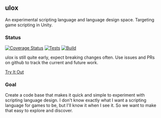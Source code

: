 ## ulox
An experimental scripting language and language design space. Targeting game scripting in Unity.

### Status

[![Coverage Status](https://coveralls.io/repos/github/stevehalliwell/ulox/badge.svg?branch=main)](https://coveralls.io/github/stevehalliwell/ulox?branch=main) [![Tests](https://github.com/stevehalliwell/ulox/actions/workflows/tests.yml/badge.svg)](https://github.com/stevehalliwell/ulox/actions/workflows/tests.yml) [![Build](https://github.com/stevehalliwell/ulox/actions/workflows/build-deploy.yml/badge.svg)](https://github.com/stevehalliwell/ulox/actions/workflows/build-deploy.yml)


ulox is still quite early, expect breaking changes often. Use issues and PRs on github to track the current and future work.

[Try It Out](tryitout/WebGL/index.html)

### Goal
Create a code base that makes it quick and simple to experiment with scripting language design. I don't know exactly what I want a scripting language for games to be, but I'll know it when I see it. So we want to make that easy to explore and discover.

<!--
## Welcome to GitHub Pages

You can use the [editor on GitHub](https://github.com/stevehalliwell/ulox/edit/gh-pages/index.md) to maintain and preview the content for your website in Markdown files.

Whenever you commit to this repository, GitHub Pages will run [Jekyll](https://jekyllrb.com/) to rebuild the pages in your site, from the content in your Markdown files.

### Markdown

Markdown is a lightweight and easy-to-use syntax for styling your writing. It includes conventions for

```markdown
Syntax highlighted code block

# Header 1
## Header 2
### Header 3

- Bulleted
- List

1. Numbered
2. List

**Bold** and _Italic_ and `Code` text

[Link](url) and ![Image](src)
```

For more details see [GitHub Flavored Markdown](https://guides.github.com/features/mastering-markdown/).

### Jekyll Themes

Your Pages site will use the layout and styles from the Jekyll theme you have selected in your [repository settings](https://github.com/stevehalliwell/ulox/settings/pages). The name of this theme is saved in the Jekyll `_config.yml` configuration file.

### Support or Contact

Having trouble with Pages? Check out our [documentation](https://docs.github.com/categories/github-pages-basics/) or [contact support](https://support.github.com/contact) and we’ll help you sort it out.
-->